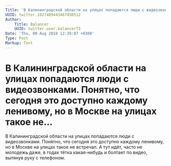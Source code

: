 ```yaml
---
Title: 'В Калининградской области на улицах попадаются люди с видеозвонками. Понятно, что сегодня это доступно каждому ленивому, но в Москве на улицах такое не…'
UUID: twitter.1027489443467456512
Author:
    Title: Balancer
    UUID: twitter.user.balancer73
Date: 'Thu, 09 Aug 2018 12:39:07 +0300'
Type: Post
Markup: Text
---
```


# В Калининградской области на улицах попадаются люди с видеозвонками. Понятно, что сегодня это доступно каждому ленивому, но в Москве на улицах такое не…

В Калининградской области на улицах попадаются люди с
видеозвонками. Понятно, что сегодня это доступно каждому
ленивому, но в Москве на улицах такое не встречал. А тут
идёт, часто не молодежь даже, в годах тётка какая-нибудь и
болтает по видео, вытянув руку с телефоном.
